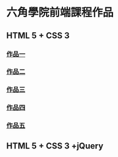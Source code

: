 <h1>六角學院前端課程作品</h1>

<h2>HTML 5 + CSS 3</h2>

<h3><a href="https://williamhsieh615.github.io/Front-end/" target="_blank">作品一</a></h3>
<h3><a href="https://williamhsieh615.github.io/Front-end/" target="_blank">作品二</a></h3>
<h3><a href="https://williamhsieh615.github.io/Front-end/" target="_blank">作品三</a></h3>
<h3><a href="https://williamhsieh615.github.io/Front-end/" target="_blank">作品四</a></h3>
<h3><a href="https://williamhsieh615.github.io/Front-end/" target="_blank">作品五</a></h3>

<h2>HTML 5 + CSS 3 +jQuery</h2>

